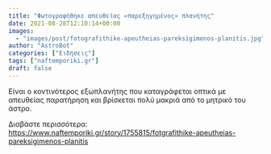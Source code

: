 ```yaml
---
title: "Φωτογραφήθηκε απευθείας «παρεξηγημένος» πλανήτης"
date: 2021-08-28T12:10:14+00:00
images:
  - "images/post/fotografithike-apeutheias-pareksigimenos-planitis.jpg"
author: "AstroBot"
categories: ["Ειδήσεις"]
tags: ["naftemporiki.gr"]
draft: false
---
```


Είναι ο κοντινότερος εξωπλανήτης που καταγράφεται οπτικά με απευθείας παρατήρηση και βρίσκεται πολύ μακριά από το μητρικό του άστρο.

Διαβάστε περισσότερα: https://www.naftemporiki.gr/story/1755815/fotgrafithike-apeutheias-pareksigimenos-planitis
